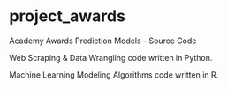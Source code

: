 # project_awards
Academy Awards Prediction Models - Source Code

Web Scraping & Data Wrangling code written in Python.

Machine Learning Modeling Algorithms code written in R.



